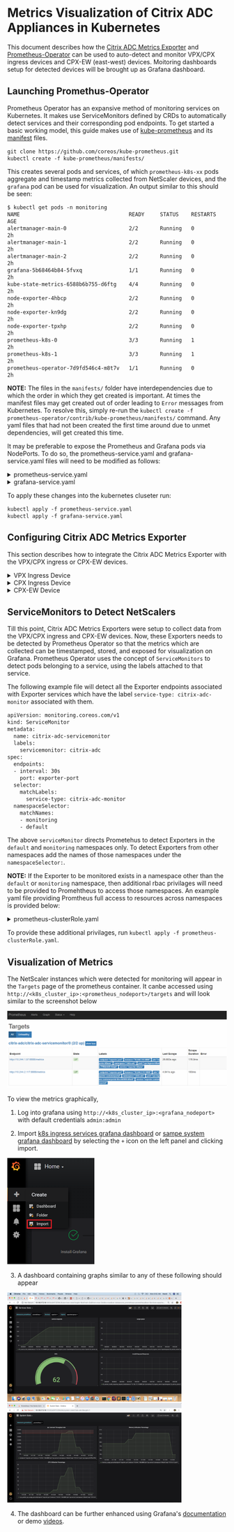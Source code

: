 Metrics Visualization of Citrix ADC Appliances in Kubernetes
===

This document describes how the [Citrix ADC Metrics Exporter](https://github.com/citrix/citrix-adc-metrics-exporter) and [Prometheus-Operator](https://github.com/coreos/prometheus-operator) can be used to auto-detect and monitor VPX/CPX ingress devices and CPX-EW (east-west) devices. Moitoring dashboards setup for detected devices will be brought up as Grafana dashboard.


Launching Promethus-Operator
---
Prometheus Operator has an expansive method of monitoring services on Kubernetes. It makes use ServiceMonitors defined by CRDs to automatically detect services and their corresponding pod endpoints. To get started a basic working model, this guide makes use of [kube-prometheus](https://github.com/coreos/prometheus-operator/tree/master/contrib/kube-prometheus) and its [manifest](https://github.com/coreos/prometheus-operator/tree/master/contrib/kube-prometheus/manifests) files.
```
git clone https://github.com/coreos/kube-prometheus.git
kubectl create -f kube-prometheus/manifests/
```
This creates several pods and services, of which ```prometheus-k8s-xx``` pods aggregate and timestamp metrics collected from NetScaler devices, and the ```grafana``` pod can be used for visualization. An output similar to this should be seen:
```
$ kubectl get pods -n monitoring
NAME                                   READY     STATUS    RESTARTS   AGE
alertmanager-main-0                    2/2       Running   0          2h
alertmanager-main-1                    2/2       Running   0          2h
alertmanager-main-2                    2/2       Running   0          2h
grafana-5b68464b84-5fvxq               1/1       Running   0          2h
kube-state-metrics-6588b6b755-d6ftg    4/4       Running   0          2h
node-exporter-4hbcp                    2/2       Running   0          2h
node-exporter-kn9dg                    2/2       Running   0          2h
node-exporter-tpxhp                    2/2       Running   0          2h
prometheus-k8s-0                       3/3       Running   1          2h
prometheus-k8s-1                       3/3       Running   1          2h
prometheus-operator-7d9fd546c4-m8t7v   1/1       Running   0          2h
```

**NOTE:** The files in the ```manifests/``` folder have interdependencies due to which the order in which they get created is important. At times the manifest files may get created out of order leading to ```Error``` messages from Kubernetes. To resolve this, simply re-run the ```kubectl create -f prometheus-operator/contrib/kube-prometheus/manifests/``` command. Any yaml files that had not been created the first time around due to unmet dependencies, will get created this time.

It may be preferable to expose the Prometheus and Grafana pods via NodePorts. To do so, the prometheus-service.yaml and grafana-service.yaml files will need to be modified as follows:


<details>
<summary>prometheus-service.yaml</summary>
<br>

```
apiVersion: v1
kind: Service
metadata:
  labels:
    prometheus: k8s
  name: prometheus-k8s
  namespace: monitoring
spec:
  type: NodePort
  ports:
  - name: web
    port: 9090
    targetPort: web
  selector:
    app: prometheus
    prometheus: k8s
```

</details>


<details>
<summary>grafana-service.yaml</summary>
<br>

```
apiVersion: v1
kind: Service
metadata:
  name: grafana
  namespace: monitoring
spec:
  type: NodePort
  ports:
  - name: http
    port: 3000
    targetPort: http
  selector:
    app: grafana
```

</details>


To apply these changes into the kubernetes cluseter run:
```
kubectl apply -f prometheus-service.yaml
kubectl apply -f grafana-service.yaml
```

Configuring Citrix ADC Metrics Exporter
---
This section describes how to integrate the Citrix ADC Metrics Exporter with the VPX/CPX ingress or CPX-EW devices. 

<details>
<summary>VPX Ingress Device</summary>
<br>

To monitor an ingress VPX device, the citrix-adc-metrics-exporter will be run as a pod within the kubernetes cluster. The IP of the VPX ingress device will be provided as an argument to the exporter. An example yaml file to deploy such an exporter is given below:

```
apiVersion: v1
kind: Pod
metadata:
  name: exporter-vpx-ingress
  labels:
    app: exporter-vpx-ingress
spec:
  containers:
    - name: exporter
      image: "quay.io/citrix/citrix-adc-metrics-exporter:1.3"
            imagePullPolicy: Always
      args:
        - "--target-nsip=<IP_and_port_of_VPX>"
        - "--port=8888"
---
kind: Service
apiVersion: v1
metadata:
  name: exporter-vpx-ingress
  labels:
    service-type: citrix-adc-monitor
spec:
  selector:
    name: exporter-vpx-ingress
  ports:
    - name: exporter-port
      port: 8888
      targetPort: 8888
```
The IP and port of the VPX device needs to be filled in as the ```--target-nsip``` (Eg. ```--target-nsip=10.0.0.20```). 
</details>

<details>
<summary>CPX Ingress Device</summary>
<br>
  
To monitor a CPX ingress device, the exporter is added as a side-car. An example yaml file of a CPX ingress device with an exporter as a side car is given below;
```
---
apiVersion: extensions/v1beta1
kind: Deployment
metadata:
  name: cpx-ingress
  labels:
    app: cpx-ingress
spec:
  replicas: 1
  selector:
    matchLabels:
      app: cpx-ingress
  template:
    metadata:
      labels:
        app: cpx-ingress
      annotations:
        NETSCALER_AS_APP: "True"
    spec:
      serviceAccountName: cpx
      containers:
        # Adding exporter as a side-car
        - name: exporter
          image: "quay.io/citrix/citrix-adc-metrics-exporter:1.3"
          imagePullPolicy: Always
          args:
            - "--target-nsip=127.0.0.1"
            - "--port=8888"
        - name: cpx-ingress
          image: "quay.io/citrix/citrix-k8s-cpx-ingress:13.0-36.29"
          imagePullPolicy: Always
          securityContext:
            privileged: true
          env:
            - name: "EULA"
              value: "YES"
            - name: "NS_PROTOCOL"
              value: "HTTP"
            #Define the NITRO port here
            - name: "NS_PORT"
              value: "9080"
          ports:
            - name: http
              containerPort: 80
            - name: https
              containerPort: 443
            - name: nitro-http
              containerPort: 9080
---
kind: Service
apiVersion: v1
metadata:
  name: exporter-cpx-ingress
  labels:
    service-type: citrix-adc-monitor
spec:
  selector:
    app: cpx-ingress
  ports:
    - name: exporter-port
      port: 8888
      targetPort: 8888
```
Here, the exporter uses the ```127.0.0.1``` local IP to fetch metrics from the CPX.

</details>


<details>
<summary>CPX-EW Device</summary>
<br>

To monitor a CPX-EW (east-west) device, the exporter is added as a side-car. An example yaml file of a CPX-EW device with an exporter as a side car is given below;
```
apiVersion: extensions/v1beta1
kind: DaemonSet
metadata:
  name: cpx-ew
spec:
  template:
    metadata:
      name: cpx-ew
      labels:
        app: cpx-ew
      annotations:
        NETSCALER_AS_APP: "True"
    spec:
      serviceAccountName: cpx
      hostNetwork: true
      containers:
        - name: cpx
          image: "quay.io/citrix/citrix-k8s-cpx-ingress:13.0-36.29"
          securityContext: 
             privileged: true
          env:
          - name: "EULA"
            value: "yes"
          - name: "NS_NETMODE"
            value: "HOST"
          #- name: "kubernetes_url"
          #  value: "https://10..xx.xx:6443"
        # Add exporter as a sidecar
        - name: exporter
          image: "quay.io/citrix/citrix-adc-metrics-exporter:1.3"
          args:
            - "--target-nsip=192.168.0.2:80"
            - "--port=8888"
          imagePullPolicy: Always
---
kind: Service
apiVersion: v1
metadata:
  name: exporter-cpx-ew
  labels:
    service-type: citrix-adc-monitor
spec:
  selector:
    app: cpx-ew
  ports:
    - name: exporter-port
      port: 8888
      targetPort: 8888
```
Here, the exporter uses the ```192.168.0.2``` local IP to fetch metrics from the CPX.

</details>



ServiceMonitors to Detect NetScalers
---
Till this point, Citrix ADC Metrics Exporters were setup to collect data from the VPX/CPX ingress and CPX-EW devices. Now, these Exporters needs to be detected by Prometheus Operator so that the metrics which are collected can be timestamped, stored, and exposed for visualization on Grafana. Prometheus Operator uses the concept of ```ServiceMonitors``` to detect pods belonging to a service, using the labels attached to that service. 

The following example file will detect all the Exporter endpoints associated with Exporter services which have the label ```service-type: citrix-adc-monitor``` associated with them.

```
apiVersion: monitoring.coreos.com/v1
kind: ServiceMonitor
metadata:
  name: citrix-adc-servicemonitor
  labels:
    servicemonitor: citrix-adc
spec:
  endpoints:
  - interval: 30s
    port: exporter-port
  selector:
    matchLabels:
      service-type: citrix-adc-monitor
  namespaceSelector:
    matchNames:
    - monitoring
    - default
```

The above ```serviceMonitor``` directs Prometehus to detect Exporters in the ```default``` and ```monitoring``` namespaces only. To detect Exporters from other namespaces add the names of those namespaces under the ```namespaceSelector:```.

**NOTE:** If the Exporter to be monitored exists in a namespace other than the ```default``` or ```monitoring``` namespace, then additional rbac privilages will need to be provided to Promehtheus to access those namespaces. An example yaml file providing Promtheus full access to resources across namespaces is provided below:

<details>
<summary>prometheus-clusterRole.yaml</summary>
<br>

```
apiVersion: rbac.authorization.k8s.io/v1
kind: ClusterRole
metadata:
  name: prometheus-k8s
rules:
- apiGroups:
  - ""
  resources:
  - nodes/metrics
  - namespaces
  - services
  - endpoints
  - pods
  verbs: ["*"]
- nonResourceURLs:
  - /metrics
  verbs:  ["*"]
```

</details>


To provide these additional privilages, run ```kubectl apply -f prometheus-clusterRole.yaml```.

Visualization of Metrics
---
The NetScaler instances which were detected for monitoring will appear in the ```Targets``` page of the prometheus container. It canbe accessed using ```http://<k8s_cluster_ip>:<prometheus_nodeport>/targets``` and will look similar to the screenshot below


![image](./images/prometheus-targets.png)

To view the metrics graphically,
1. Log into grafana using ```http://<k8s_cluster_ip>:<grafana_nodeport>``` with default credentials ```admin:admin```

2. Import [k8s ingress services grafana dashboard](https://github.com/citrix/citrix-adc-metrics-exporter/blob/master/k8s_ingress_service_stats.json) or [sampe system grafana dashboard](https://github.com/citrix/citrix-adc-metrics-exporter/blob/master/sample_system_stats.json) by selecting the ```+``` icon on the left panel and clicking import.

<img src="./images/grafana-import-json.png" width="200">

3. A dashboard containing graphs similar to any of these following should appear

<img src="images/k8s-service-stats-dashboard.png" width="400"> <img src="images/system-stats-dashboard.png" width="400">

4. The dashboard can be further enhanced using Grafana's [documentation](http://docs.grafana.org/) or demo [videos](https://www.youtube.com/watch?v=mgcJPREl3CU).

